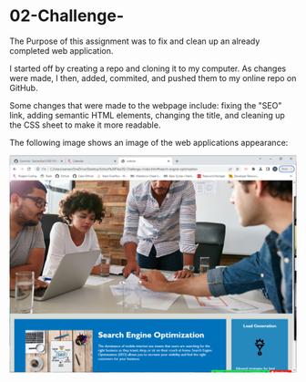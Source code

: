 # 02-Challenge-

The Purpose of this assignment was to fix and clean up an already completed web application.

I started off by creating a repo and cloning it to my computer. As changes were made, I then, added, commited, and pushed them to my online repo on GitHub. 

Some changes that were made to the webpage include: fixing the "SEO" link, adding semantic HTML elements, changing the title, and cleaning up the CSS sheet to make it more readable. 


The following image shows an image of the web applications appearance:

![Image](assets/screenshot.png)